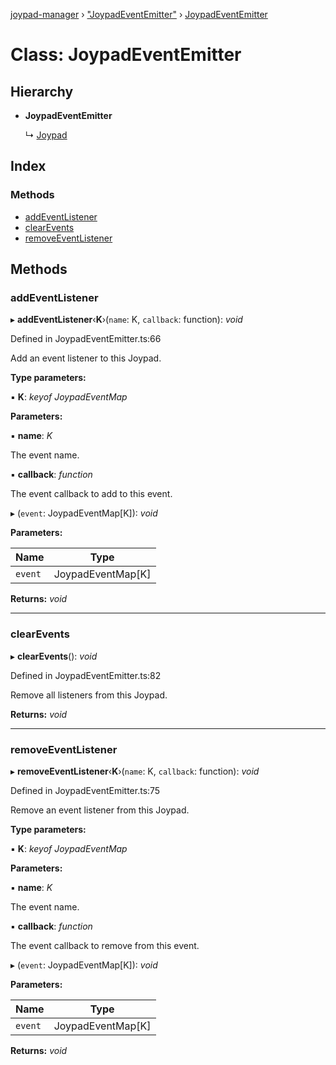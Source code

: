 [joypad-manager](../README.md) › ["JoypadEventEmitter"](../modules/_joypadeventemitter_.md) › [JoypadEventEmitter](_joypadeventemitter_.joypadeventemitter.md)

# Class: JoypadEventEmitter

## Hierarchy

* **JoypadEventEmitter**

  ↳ [Joypad](_joypad_.joypad.md)

## Index

### Methods

* [addEventListener](_joypadeventemitter_.joypadeventemitter.md#addeventlistener)
* [clearEvents](_joypadeventemitter_.joypadeventemitter.md#clearevents)
* [removeEventListener](_joypadeventemitter_.joypadeventemitter.md#removeeventlistener)

## Methods

###  addEventListener

▸ **addEventListener**‹**K**›(`name`: K, `callback`: function): *void*

Defined in JoypadEventEmitter.ts:66

Add an event listener to this Joypad.

**Type parameters:**

▪ **K**: *keyof JoypadEventMap*

**Parameters:**

▪ **name**: *K*

The event name.

▪ **callback**: *function*

The event callback to add to this event.

▸ (`event`: JoypadEventMap[K]): *void*

**Parameters:**

Name | Type |
------ | ------ |
`event` | JoypadEventMap[K] |

**Returns:** *void*

___

###  clearEvents

▸ **clearEvents**(): *void*

Defined in JoypadEventEmitter.ts:82

Remove all listeners from this Joypad.

**Returns:** *void*

___

###  removeEventListener

▸ **removeEventListener**‹**K**›(`name`: K, `callback`: function): *void*

Defined in JoypadEventEmitter.ts:75

Remove an event listener from this Joypad.

**Type parameters:**

▪ **K**: *keyof JoypadEventMap*

**Parameters:**

▪ **name**: *K*

The event name.

▪ **callback**: *function*

The event callback to remove from this event.

▸ (`event`: JoypadEventMap[K]): *void*

**Parameters:**

Name | Type |
------ | ------ |
`event` | JoypadEventMap[K] |

**Returns:** *void*
